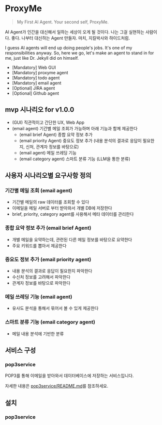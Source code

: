 # ProxyMe

> My First AI Agent. Your second self, ProxyMe.

AI Agent가 인간을 대신해서 일하는 세상이 오게 될 것이다. 나는 그걸 실현하는 사람이다. 좋다. 나부터 대신하는 Agent 만들자. 마치, 지킬박사와 하이드처럼.

I guess AI agents will end up doing people's jobs. It's one of my responsibilities anyway. So, here we go, let's make an agent to stand in for me, just like Dr. Jekyll did on himself.

- [Mandatory] Web GUI
- [Mandatory] proxyme agent
- [Mandatory] todo agent
- [Mandatory] email agent
- [Optional] JIRA agent
- [Optional] Github agent

## mvp 시나리오 for v1.0.0
- (GUI) 직관적이고 간단한 UX, Web App
- (email agent) 기간별 메일 조회가 가능하며 아래 기능과 함께 제공한다
    - (email brief Agent) 종합 요약 정보 추가
    - (email priority Agent) 중요도 정보 추가 (내용 분석의 결과로 응답이 필요한지, 신처, 관계자 정보를 바탕으로)
    - (email agent) 메일 쓰레딩 기능
    - (email category agent) 스마트 분류 기능 (LLM을 통한 분류)

## 사용자 시나리오별 요구사항 정의

### 기간별 메일 조회 (email agent)
- 기간별 메일의 raw 데이터를 조회할 수 있다
- 이메일을 메일 서버로 부터 받아와서 개별 DB에 저장한다
- brief, priority, category agent를 사용해서 메타 데이터를 관리한다

### 종합 요약 정보 추가 (email brief Agent)
- 개별 메일을 요약하는데, 관련된 다른 메일 정보를 바탕으로 요약한다
- 주요 키워드를 뽑아서 제공한다

### 중요도 정보 추가 (email priority agent)
- 내용 분석의 결과로 응답이 필요한지 파악한다
- 수신처 정보를 고려해서 파악한다
- 관계자 정보를 바탕으로 파악한다

### 메일 쓰레딩 기능 (email agent)
- 유사도 분석을 통해서 묶어서 볼 수 있게 제공한다

### 스마트 분류 기능 (email category agent)
- 메일 내용 분석에 기반한 분류

## 서비스 구성

### pop3service
POP3를 통해 이메일을 받아와서 데이터베이스에 저장하는 서비스입니다.

자세한 내용은 [pop3service/README.md](pop3service/README.md)를 참조하세요.

## 설치

### pop3service
